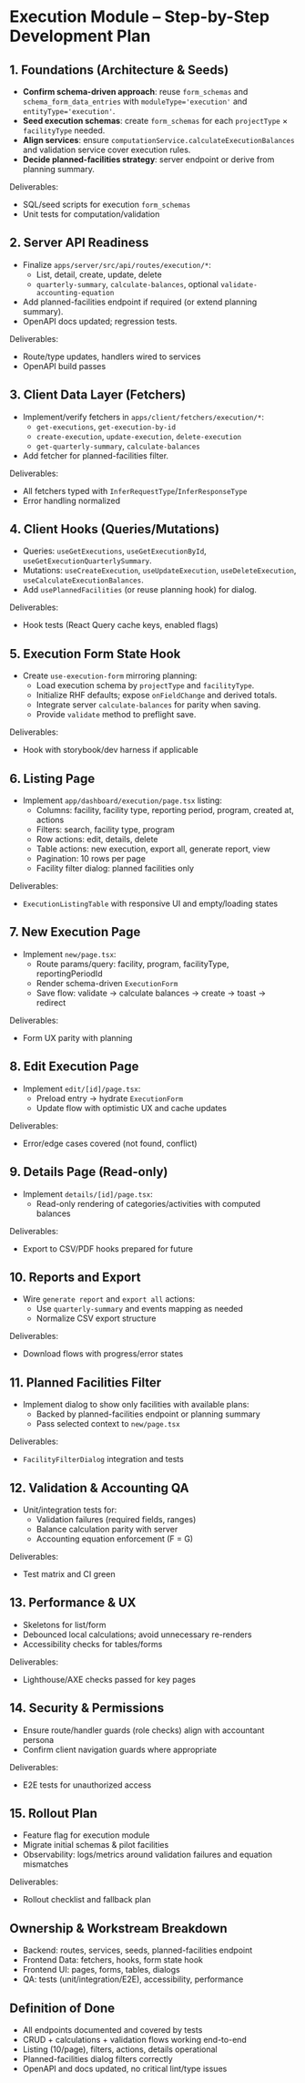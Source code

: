 # Execution Module – Step-by-Step Development Plan

## 1. Foundations (Architecture & Seeds)
- **Confirm schema-driven approach**: reuse `form_schemas` and `schema_form_data_entries` with `moduleType='execution'` and `entityType='execution'`.
- **Seed execution schemas**: create `form_schemas` for each `projectType` × `facilityType` needed.
- **Align services**: ensure `computationService.calculateExecutionBalances` and validation service cover execution rules.
- **Decide planned-facilities strategy**: server endpoint or derive from planning summary.

Deliverables:
- SQL/seed scripts for execution `form_schemas`
- Unit tests for computation/validation

## 2. Server API Readiness
- Finalize `apps/server/src/api/routes/execution/*`:
  - List, detail, create, update, delete
  - `quarterly-summary`, `calculate-balances`, optional `validate-accounting-equation`
- Add planned-facilities endpoint if required (or extend planning summary).
- OpenAPI docs updated; regression tests.

Deliverables:
- Route/type updates, handlers wired to services
- OpenAPI build passes

## 3. Client Data Layer (Fetchers)
- Implement/verify fetchers in `apps/client/fetchers/execution/*`:
  - `get-executions`, `get-execution-by-id`
  - `create-execution`, `update-execution`, `delete-execution`
  - `get-quarterly-summary`, `calculate-balances`
- Add fetcher for planned-facilities filter.

Deliverables:
- All fetchers typed with `InferRequestType`/`InferResponseType`
- Error handling normalized

## 4. Client Hooks (Queries/Mutations)
- Queries: `useGetExecutions`, `useGetExecutionById`, `useGetExecutionQuarterlySummary`.
- Mutations: `useCreateExecution`, `useUpdateExecution`, `useDeleteExecution`, `useCalculateExecutionBalances`.
- Add `usePlannedFacilities` (or reuse planning hook) for dialog.

Deliverables:
- Hook tests (React Query cache keys, enabled flags)

## 5. Execution Form State Hook
- Create `use-execution-form` mirroring planning:
  - Load execution schema by `projectType` and `facilityType`.
  - Initialize RHF defaults; expose `onFieldChange` and derived totals.
  - Integrate server `calculate-balances` for parity when saving.
  - Provide `validate` method to preflight save.

Deliverables:
- Hook with storybook/dev harness if applicable

## 6. Listing Page
- Implement `app/dashboard/execution/page.tsx` listing:
  - Columns: facility, facility type, reporting period, program, created at, actions
  - Filters: search, facility type, program
  - Row actions: edit, details, delete
  - Table actions: new execution, export all, generate report, view
  - Pagination: 10 rows per page
  - Facility filter dialog: planned facilities only

Deliverables:
- `ExecutionListingTable` with responsive UI and empty/loading states

## 7. New Execution Page
- Implement `new/page.tsx`:
  - Route params/query: facility, program, facilityType, reportingPeriodId
  - Render schema-driven `ExecutionForm`
  - Save flow: validate → calculate balances → create → toast → redirect

Deliverables:
- Form UX parity with planning

## 8. Edit Execution Page
- Implement `edit/[id]/page.tsx`:
  - Preload entry → hydrate `ExecutionForm`
  - Update flow with optimistic UX and cache updates

Deliverables:
- Error/edge cases covered (not found, conflict)

## 9. Details Page (Read-only)
- Implement `details/[id]/page.tsx`:
  - Read-only rendering of categories/activities with computed balances

Deliverables:
- Export to CSV/PDF hooks prepared for future

## 10. Reports and Export
- Wire `generate report` and `export all` actions:
  - Use `quarterly-summary` and events mapping as needed
  - Normalize CSV export structure

Deliverables:
- Download flows with progress/error states

## 11. Planned Facilities Filter
- Implement dialog to show only facilities with available plans:
  - Backed by planned-facilities endpoint or planning summary
  - Pass selected context to `new/page.tsx`

Deliverables:
- `FacilityFilterDialog` integration and tests

## 12. Validation & Accounting QA
- Unit/integration tests for:
  - Validation failures (required fields, ranges)
  - Balance calculation parity with server
  - Accounting equation enforcement (F = G)

Deliverables:
- Test matrix and CI green

## 13. Performance & UX
- Skeletons for list/form
- Debounced local calculations; avoid unnecessary re-renders
- Accessibility checks for tables/forms

Deliverables:
- Lighthouse/AXE checks passed for key pages

## 14. Security & Permissions
- Ensure route/handler guards (role checks) align with accountant persona
- Confirm client navigation guards where appropriate

Deliverables:
- E2E tests for unauthorized access

## 15. Rollout Plan
- Feature flag for execution module
- Migrate initial schemas & pilot facilities
- Observability: logs/metrics around validation failures and equation mismatches

Deliverables:
- Rollout checklist and fallback plan

## Ownership & Workstream Breakdown
- Backend: routes, services, seeds, planned-facilities endpoint
- Frontend Data: fetchers, hooks, form state hook
- Frontend UI: pages, forms, tables, dialogs
- QA: tests (unit/integration/E2E), accessibility, performance

## Definition of Done
- All endpoints documented and covered by tests
- CRUD + calculations + validation flows working end-to-end
- Listing (10/page), filters, actions, details operational
- Planned-facilities dialog filters correctly
- OpenAPI and docs updated, no critical lint/type issues

